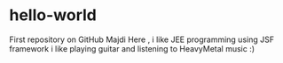 # hello-world
First repository on GitHub 
Majdi Here , i like JEE programming using JSF framework
i like playing guitar and listening to HeavyMetal music :)
